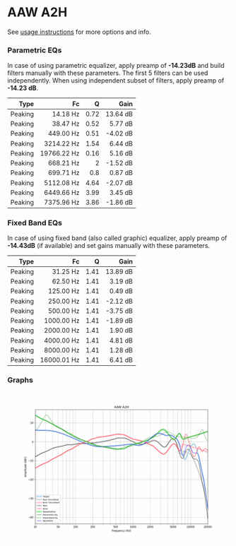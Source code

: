 # AAW A2H
See [usage instructions](https://github.com/jaakkopasanen/AutoEq#usage) for more options and info.

### Parametric EQs
In case of using parametric equalizer, apply preamp of **-14.23dB** and build filters manually
with these parameters. The first 5 filters can be used independently.
When using independent subset of filters, apply preamp of **-14.23 dB**.

| Type    | Fc          |    Q | Gain     |
|--------:|------------:|-----:|---------:|
| Peaking | 14.18 Hz    | 0.72 | 13.64 dB |
| Peaking | 38.47 Hz    | 0.52 | 5.77 dB  |
| Peaking | 449.00 Hz   | 0.51 | -4.02 dB |
| Peaking | 3214.22 Hz  | 1.54 | 6.44 dB  |
| Peaking | 19766.22 Hz | 0.16 | 5.16 dB  |
| Peaking | 668.21 Hz   | 2    | -1.52 dB |
| Peaking | 699.71 Hz   | 0.8  | 0.87 dB  |
| Peaking | 5112.08 Hz  | 4.64 | -2.07 dB |
| Peaking | 6449.66 Hz  | 3.99 | 3.45 dB  |
| Peaking | 7375.96 Hz  | 3.86 | -1.86 dB |

### Fixed Band EQs
In case of using fixed band (also called graphic) equalizer, apply preamp of **-14.43dB**
(if available) and set gains manually with these parameters.

| Type    | Fc          |    Q | Gain     |
|--------:|------------:|-----:|---------:|
| Peaking | 31.25 Hz    | 1.41 | 13.89 dB |
| Peaking | 62.50 Hz    | 1.41 | 3.19 dB  |
| Peaking | 125.00 Hz   | 1.41 | 0.49 dB  |
| Peaking | 250.00 Hz   | 1.41 | -2.12 dB |
| Peaking | 500.00 Hz   | 1.41 | -3.75 dB |
| Peaking | 1000.00 Hz  | 1.41 | -1.89 dB |
| Peaking | 2000.00 Hz  | 1.41 | 1.90 dB  |
| Peaking | 4000.00 Hz  | 1.41 | 4.81 dB  |
| Peaking | 8000.00 Hz  | 1.41 | 1.28 dB  |
| Peaking | 16000.01 Hz | 1.41 | 6.41 dB  |

### Graphs
![](./AAW%20A2H.png)